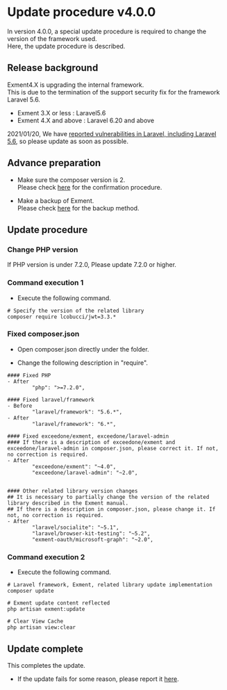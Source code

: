 # Update procedure v4.0.0
In version 4.0.0, a special update procedure is required to change the version of the framework used.  
Here, the update procedure is described.

## Release background
Exment4.X is upgrading the internal framework.  
This is due to the termination of the support security fix for the framework Laravel 5.6.  

- Exment 3.X or less : Laravel5.6
- Exment 4.X and above : Laravel 6.20 and above

2021/01/20, We have [reported vulnerabilities in Laravel, including Laravel 5.6](https://github.com/advisories/GHSA-3p32-j457-pg5x), so please update as soon as possible.


## Advance preparation
- Make sure the composer version is 2.  
Please check [here](/update_composer) for the confirmation procedure.

- Make a backup of Exment.  
Please check [here](/backup) for the backup method.


## Update procedure

### Change PHP version
If PHP version is under 7.2.0, Please update 7.2.0 or higher.

### Command execution 1

- Execute the following command.

```
# Specify the version of the related library
composer require lcobucci/jwt=3.3.*
```


### Fixed composer.json
- Open composer.json directly under the folder.

- Change the following description in "require".

```
#### Fixed PHP
- After
        "php": ">=7.2.0",

#### Fixed laravel/framework
- Before
        "laravel/framework": "5.6.*",
- After
        "laravel/framework": "6.*",

#### Fixed exceedone/exment, exceedone/laravel-admin
#### If there is a description of exceedone/exment and exceedone/laravel-admin in composer.json, please correct it. If not, no correction is required.
- After
        "exceedone/exment": "~4.0",
        "exceedone/laravel-admin": "~2.0",

        
#### Other related library version changes
## It is necessary to partially change the version of the related library described in the Exment manual.
## If there is a description in composer.json, please change it. If not, no correction is required.
- After
        "laravel/socialite": "~5.1",
        "laravel/browser-kit-testing": "~5.2",
        "exment-oauth/microsoft-graph": "~2.0",
```

### Command execution 2

- Execute the following command.

```
# Laravel framework, Exment, related library update implementation
composer update

# Exment update content reflected
php artisan exment:update

# Clear View Cache
php artisan view:clear
```

## Update complete
This completes the update.  
* If the update fails for some reason, please report it [here](https://github.com/exceedone/exment/issues/885).

